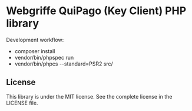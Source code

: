 Webgriffe QuiPago (Key Client) PHP library
==========================================

Development workflow:

* composer install
* vendor/bin/phpspec run
* vendor/bin/phpcs --standard=PSR2 src/

License
-------

This library is under the MIT license. See the complete license in the LICENSE file.
